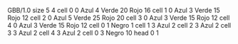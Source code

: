 <gs-board> GBB/1.0
size 5 4
cell 0 0 Azul 4 Verde 20 Rojo 16
cell 1 0 Azul 3 Verde 15 Rojo 12
cell 2 0 Azul 5 Verde 25 Rojo 20
cell 3 0 Azul 3 Verde 15 Rojo 12
cell 4 0 Azul 3 Verde 15 Rojo 12
cell 0 1 Negro 1
cell 1 3 Azul 2
cell 2 3 Azul 2
cell 3 3 Azul 2
cell 4 3 Azul 2
cell 0 3 Negro 10
head 0 1
 </gs-board>